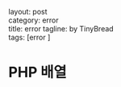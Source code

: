 layout: post  category: error  title: errortagline: by TinyBread  tags: [error  ]  <!--more-->  # PHP 배열  